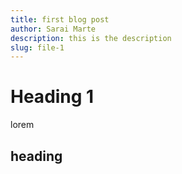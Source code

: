 ```yaml
---
title: first blog post
author: Sarai Marte
description: this is the description
slug: file-1
---
```


# Heading 1

lorem   

## heading
